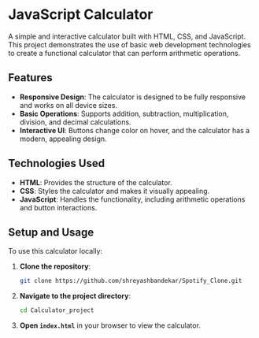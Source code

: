 # JavaScript Calculator

A simple and interactive calculator built with HTML, CSS, and JavaScript. This project demonstrates the use of basic web development technologies to create a functional calculator that can perform arithmetic operations.

## Features

- **Responsive Design**: The calculator is designed to be fully responsive and works on all device sizes.
- **Basic Operations**: Supports addition, subtraction, multiplication, division, and decimal calculations.
- **Interactive UI**: Buttons change color on hover, and the calculator has a modern, appealing design.

## Technologies Used

- **HTML**: Provides the structure of the calculator.
- **CSS**: Styles the calculator and makes it visually appealing.
- **JavaScript**: Handles the functionality, including arithmetic operations and button interactions.

## Setup and Usage

To use this calculator locally:

1. **Clone the repository**:
    ```bash
    git clone https://github.com/shreyashbandekar/Spotify_Clone.git
    ```
   
2. **Navigate to the project directory**:
    ```bash
    cd Calculator_project
    ```
   
3. **Open `index.html`** in your browser to view the calculator.
